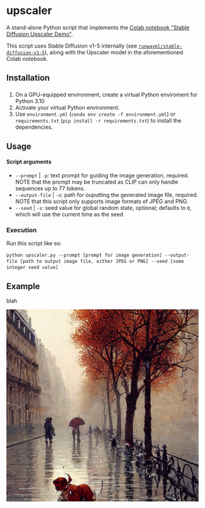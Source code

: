# upscaler

A stand-alone Python script that implements the [Colab notebook "Stable Diffusion Upscaler Demo"](https://colab.research.google.com/drive/1o1qYJcFeywzCIdkfKJy7cTpgZTCM2EI4).

This script uses Stable Diffusion v1-5 internally (see [`runwayml/stable-diffusion-v1-5`](https://huggingface.co/runwayml/stable-diffusion-v1-5)), along with the Upscaler model in the aforementioned Colab notebook.

## Installation
### 
1. On a GPU-equipped environment, create a virtual Python enviroment for Python 3.10
1. Activate your virtual Python environment.
1. Use `environment.yml` (`conda env create -f environment.yml`) or `requirements.txt` (`pip install -r requirements.txt`) to install the dependencies.

## Usage
#### Script arguments
* `--prompt` | `-p`: text prompt for guiding the image generation, required. NOTE that the prompt may be truncated as CLIP can only handle sequences up to 77 tokens.
* `--output-file` | `-o`: path for ouputting the generated image file, required. NOTE that this script only supports image formats of JPEG and PNG.
* `--seed` | `-s`: seed value for global random state, optional; defaults to `0`, which will use the current time as the seed

### Execution
Run this script like so:

    python upscaler.py --prompt [prompt for image generation] --output-file [path to output image file, either JPEG or PNG] --seed [some integer seed value]


## Example

blah

![alt example generated image](https://github.com/buruzaemon/upscaler/blob/main/images/example.png)
